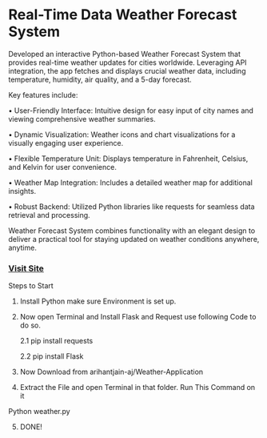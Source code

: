 # Real-Time Data Weather Forecast System































































Developed an interactive Python-based Weather Forecast System that provides real-time weather updates for cities worldwide. Leveraging API integration, the app fetches and displays crucial weather data, including temperature, humidity, air quality, and a 5-day forecast.<br>































































































Key features include:<br>































• User-Friendly Interface: Intuitive design for easy input of city names and viewing comprehensive weather summaries.<br>































• Dynamic Visualization: Weather icons and chart visualizations for a visually engaging user experience.<br>































• Flexible Temperature Unit: Displays temperature in Fahrenheit, Celsius, and Kelvin for user convenience.<br>































• Weather Map Integration: Includes a detailed weather map for additional insights.<br>































• Robust Backend: Utilized Python libraries like requests for seamless data retrieval and processing.<br>































































Weather Forecast System combines functionality with an elegant design to deliver a practical tool for staying updated on weather conditions anywhere, anytime.<br>































































### [Visit Site](https://arihantjain.pythonanywhere.com/)































































Steps to Start 































1.	Install Python make sure Environment is set up.































2.	Now open Terminal and Install Flask and Request use following Code to do so.































   































      2.1 pip install requests <br>































      2.2 pip install Flask































































3.	 Now Download from arihantjain-aj/Weather-Application 































4.	Extract the File and open Terminal in that folder. Run This Command on it 































































Python weather.py































































5.	DONE!

